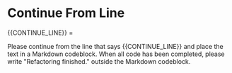 # Continue From Line

{{CONTINUE_LINE}} =

Please continue from the line that says {{CONTINUE_LINE}} and place the text in a Markdown codeblock. When all code has been completed, please write "Refactoring finished." outside the Markdown codeblock.
